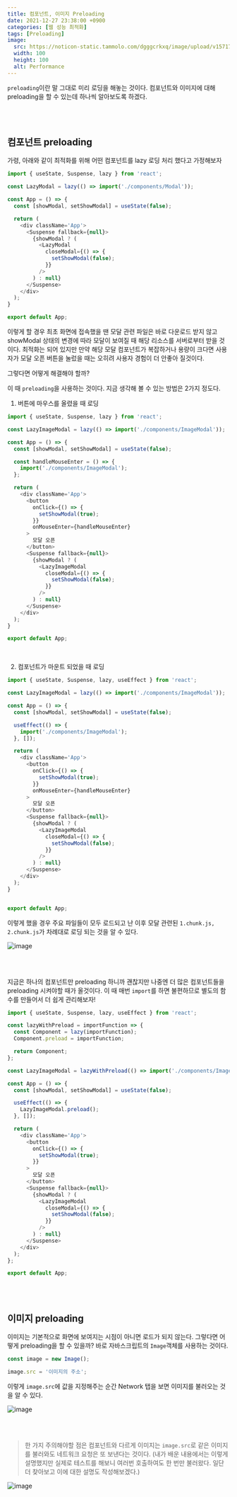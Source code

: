 ```yaml
---
title: 컴포넌트, 이미지 Preloading
date: 2021-12-27 23:38:00 +0900
categories: [웹 성능 최적화]
tags: [Preloading]
image:
  src: https://noticon-static.tammolo.com/dgggcrkxq/image/upload/v1571795671/noticon/ncgxzfzuzo0ygwniagek.png
  width: 100
  height: 100
  alt: Performance
---
```


`preloading`이란 말 그대로 미리 로딩을 해놓는 것이다. 컴포넌트와 이미지에 대해 preloading을 할 수 있는데 하나씩 알아보도록 하겠다.

<br/>
<br/>

## 컴포넌트 preloading

가령, 아래와 같이 최적화를 위해 어떤 컴포넌트를 lazy 로딩 처리 했다고 가정해보자

```js
import { useState, Suspense, lazy } from 'react';

const LazyModal = lazy(() => import('./components/Modal'));

const App = () => {
  const [showModal, setShowModal] = useState(false);

  return (
    <div className='App'>
      <Suspense fallback={null}>
        {showModal ? (
          <LazyModal
            closeModal={() => {
              setShowModal(false);
            }}
          />
        ) : null}
      </Suspense>
    </div>
  );
}

export default App;
```

이렇게 할 경우 최초 화면에 접속했을 땐 모달 관련 파일은 바로 다운로드 받지 않고 showModal 상태의 변경에 따라 모달이 보여질 때 해당 리소스를 서버로부터 받을 것이다. 최적화는 되어 있지만 만약 해당 모달 컴포넌트가 복잡하거나 용량이 크다면 사용자가 모달 오픈 버튼을 눌렀을 때는 오히려 사용자 경험이 더 안좋아 질것이다.

그렇다면 어떻게 해결해야 할까?

이 때 `preloading`을 사용하는 것이다. 지금 생각해 볼 수 있는 방법은 2가지 정도다.

1. 버튼에 마우스를 올렸을 때 로딩

```js
import { useState, Suspense, lazy } from 'react';

const LazyImageModal = lazy(() => import('./components/ImageModal'));

const App = () => {
  const [showModal, setShowModal] = useState(false);

  const handleMouseEnter = () => {
    import('./components/ImageModal');
  };

  return (
    <div className='App'>
      <button
        onClick={() => {
          setShowModal(true);
        }}
        onMouseEnter={handleMouseEnter}
      >
        모달 오픈
      </button>
      <Suspense fallback={null}>
        {showModal ? (
          <LazyImageModal
            closeModal={() => {
              setShowModal(false);
            }}
          />
        ) : null}
      </Suspense>
    </div>
  );
}

export default App;
```

<br/>

2. 컴포넌트가 마운트 되었을 때 로딩
```js
import { useState, Suspense, lazy, useEffect } from 'react';

const LazyImageModal = lazy(() => import('./components/ImageModal'));

const App = () => {
  const [showModal, setShowModal] = useState(false);

  useEffect(() => {
    import('./components/ImageModal');
  }, []);

  return (
    <div className='App'>
      <button
        onClick={() => {
          setShowModal(true);
        }}
        onMouseEnter={handleMouseEnter}
      >
        모달 오픈
      </button>
      <Suspense fallback={null}>
        {showModal ? (
          <LazyImageModal
            closeModal={() => {
              setShowModal(false);
            }}
          />
        ) : null}
      </Suspense>
    </div>
  );
}


export default App;
```

이렇게 했을 경우 주요 파일들이 모두 로드되고 난 이후 모달 관련된 `1.chunk.js, 2.chunk.js`가 차례대로 로딩 되는 것을 알 수 있다.

![image](https://user-images.githubusercontent.com/52060742/147478486-1bf27c0b-1476-4122-a7b7-b1c751466adf.png)

<br/>
<br/>

지금은 하나의 컴포넌트만 preloading 하니까 괜찮지만 나중엔 더 많은 컴포넌트들을 preloading 시켜야할 때가 올것이다. 이 때 매번 `import`를 하면 불편하므로 별도의 함수를 만들어서 더 쉽게 관리해보자!

```js
import { useState, Suspense, lazy, useEffect } from 'react';

const lazyWithPreload = importFunction => {
  const Component = lazy(importFunction);
  Component.preload = importFunction;

  return Component;
};

const LazyImageModal = lazyWithPreload(() => import('./components/ImageModal'));

const App = () => {
  const [showModal, setShowModal] = useState(false);

  useEffect(() => {
    LazyImageModal.preload();
  }, []);

  return (
    <div className='App'>
      <button
        onClick={() => {
          setShowModal(true);
        }}
      >
        모달 오픈
      </button>
      <Suspense fallback={null}>
        {showModal ? (
          <LazyImageModal
            closeModal={() => {
              setShowModal(false);
            }}
          />
        ) : null}
      </Suspense>
    </div>
  );
};

export default App;
```

<br/>
<br/>

## 이미지 preloading

이미지는 기본적으로 화면에 보여지는 시점이 아니면 로드가 되지 않는다. 그렇다면 어떻게 preloading을 할 수 있을까? 바로 자바스크립트의 `Image`객체를 사용하는 것이다.

```js
const image = new Image();

image.src = '이미지의 주소';
```

이렇게 `image.src`에 값을 지정해주는 순간 Network 탭을 보면 이미지를 불러오는 것을 알 수 있다.

![image](https://user-images.githubusercontent.com/52060742/147480488-dc9520ba-9e60-4989-9802-ac20334f09ee.png)

<br/>
<br/>

> 한 가지 주의해야할 점은 컴포넌트와 다르게 이미지는 `image.src`로 같은 이미지를 불러와도 네트워크 요청은 또 보낸다는 것이다. (내가 배운 내용에서는 이렇게 설명했지만 실제로 테스트를 해보니 여러번 호출하여도 한 번만 불러왔다. 일단 더 찾아보고 이에 대한 설명도 작성해보겠다.)

![image](https://user-images.githubusercontent.com/52060742/147481620-c340a766-641f-45e9-b079-e4831ff6869e.png)
